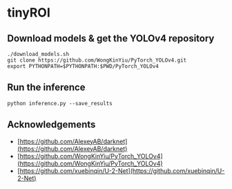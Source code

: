 # tinyROI

## Download models & get the YOLOv4 repository

```console
./download_models.sh
git clone https://github.com/WongKinYiu/PyTorch_YOLOv4.git
export PYTHONPATH=$PYTHONPATH:$PWD/PyTorch_YOLOv4
```

## Run the inference

```console
python inference.py --save_results
```

## Acknowledgements
- [https://github.com/AlexeyAB/darknet](https://github.com/AlexeyAB/darknet)
- [https://github.com/WongKinYiu/PyTorch_YOLOv4](https://github.com/WongKinYiu/PyTorch_YOLOv4)
- [https://github.com/xuebinqin/U-2-Net](https://github.com/xuebinqin/U-2-Net)
